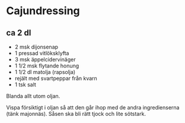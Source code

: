 # Cajundressing

## ca 2 dl

-   2 msk dijonsenap
-   1 pressad vitlöksklyfta
-   3 msk äppelcidervinäger
-   1 1/2 msk flytande honung
-   1 1/2 dl matolja (rapsolja)
-   rejält med svartpeppar från kvarn
-   1 tsk salt

Blanda allt utom oljan.

Vispa försiktigt i oljan så att den går ihop med de andra ingredienserna
(tänk majonnäs). Såsen ska bli rätt tjock och lite sötstark.
